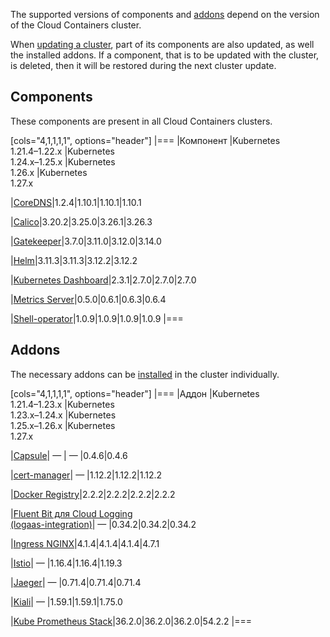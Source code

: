 The supported versions of components and [addons](../../addons-and-settings/addons) depend on the version of the Cloud Containers cluster.

When [updating a cluster](../../../operations/update), part of its components are also updated, as well the installed addons. If a component, that is to be updated with the cluster, is deleted, then it will be restored during the next cluster update.

## Components

These components are present in all Cloud Containers clusters.

[cols="4,1,1,1,1", options="header"]
|===
|Компонент
|Kubernetes<br>1.21.4–1.22.x
|Kubernetes<br>1.24.x–1.25.x
|Kubernetes<br>1.26.x
|Kubernetes<br>1.27.x

|[CoreDNS](https://github.com/coredns/coredns)|1.2.4|1.10.1|1.10.1|1.10.1

|[Calico](https://github.com/projectcalico/calico)|3.20.2|3.25.0|3.26.1|3.26.3

|[Gatekeeper](https://github.com/open-policy-agent/gatekeeper)|3.7.0|3.11.0|3.12.0|3.14.0

|[Helm](https://github.com/helm/helm)|3.11.3|3.11.3|3.12.2|3.12.2

|[Kubernetes Dashboard](https://github.com/kubernetes/dashboard)|2.3.1|2.7.0|2.7.0|2.7.0

|[Metrics Server](https://github.com/kubernetes-sigs/metrics-server)|0.5.0|0.6.1|0.6.3|0.6.4

|[Shell-operator](https://github.com/flant/shell-operator)|1.0.9|1.0.9|1.0.9|1.0.9
|===

## Addons

The necessary addons can be [installed](../../../operations/addons/manage-addons#installing_the_addon) in the cluster individually.

[cols="4,1,1,1,1", options="header"]
|===
|Аддон
|Kubernetes<br>1.21.4–1.23.x
|Kubernetes<br>1.23.x–1.24.x
|Kubernetes<br>1.25.x–1.26.x
|Kubernetes<br>1.27.x

|[Capsule](https://github.com/projectcapsule/capsule)| — | — |0.4.6|0.4.6

|[cert-manager](https://github.com/cert-manager/cert-manager)| — |1.12.2|1.12.2|1.12.2

|[Docker Registry](https://github.com/twuni/docker-registry.helm)|2.2.2|2.2.2|2.2.2|2.2.2

|[Fluent Bit для Cloud Logging<br>(logaas-integration)](../../../operations/addons/advanced-installation/install-advanced-logaas-integration)| — |0.34.2|0.34.2|0.34.2

|[Ingress NGINX](https://github.com/kubernetes/ingress-nginx)|4.1.4|4.1.4|4.1.4|4.7.1

|[Istio](https://github.com/istio/istio)| — |1.16.4|1.16.4|1.19.3

|[Jaeger](https://github.com/jaegertracing/jaeger)| — |0.71.4|0.71.4|0.71.4

|[Kiali](https://github.com/kiali/kiali)| — |1.59.1|1.59.1|1.75.0

|[Kube Prometheus Stack](https://github.com/prometheus-operator/kube-prometheus)|36.2.0|36.2.0|36.2.0|54.2.2
|===
